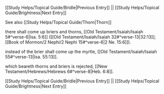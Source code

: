 [[Study Helps/Topical Guide/Bridle|Previous Entry]]  ||  [[Study Helps/Topical Guide/Brightness|Next Entry]]

 See also [[Study Helps/Topical Guide/Thorn|Thorn]]

 there shall come up briers and thorns, [[Old Testament/Isaiah/Isaiah 5#^verse-6|Isa. 5:6]] ([[Old Testament/Isaiah/Isaiah 32#^verse-13|32:13]]; [[Book of Mormon/2 Nephi/2 Nephi 15#^verse-6|2 Ne. 15:6]]).

 instead of the brier shall come up the myrtle, [[Old Testament/Isaiah/Isaiah 55#^verse-13|Isa. 55:13]].

 which beareth thorns and briers is rejected, [[New Testament/Hebrews/Hebrews 6#^verse-8|Heb. 6:8]].

[[Study Helps/Topical Guide/Bridle|Previous Entry]]  ||  [[Study Helps/Topical Guide/Brightness|Next Entry]]